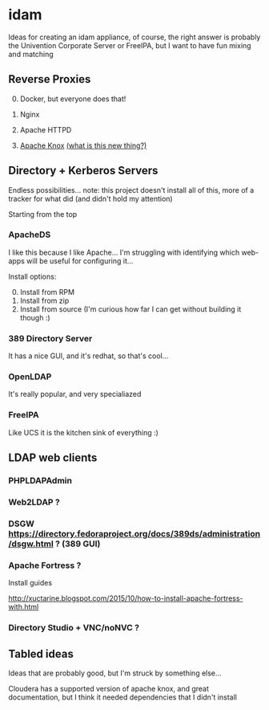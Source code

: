 # idam
Ideas for creating an idam appliance, of course, 
the right answer is probably the Univention Corporate Server or FreeIPA, 
but I want to have fun mixing and matching

## Reverse Proxies

0. Docker, but everyone does that!

1. Nginx

2. Apache HTTPD

3. [Apache Knox](./apache-knox/README.md) [(what is this new thing?)](https://knox.apache.org)

## Directory + Kerberos Servers

Endless possibilities... note: this project doesn't install all of this, more of a tracker for what did (and didn't hold my attention)

Starting from the top

### ApacheDS

I like this because I like Apache... I'm struggling with identifying which web-apps will be useful for configuring it...

Install options:

0. Install from RPM
1. Install from zip
2. Install from source (I'm curious how far I can get without building it though :)

### 389 Directory Server

It has a nice GUI, and it's redhat, so that's cool...

### OpenLDAP

It's really popular, and very specialiazed

### FreeIPA

Like UCS it is the kitchen sink of everything :)

## LDAP web clients

### PHPLDAPAdmin

### Web2LDAP ?

### DSGW https://directory.fedoraproject.org/docs/389ds/administration/dsgw.html ? (389 GUI)

### Apache Fortress ?

Install guides

http://xuctarine.blogspot.com/2015/10/how-to-install-apache-fortress-with.html


### Directory Studio + VNC/noNVC ?

## Tabled ideas

Ideas that are probably good, but I'm struck by something else...

Cloudera has a supported version of apache knox, and great documentation, 
but I think it needed dependencies that I didn't install
